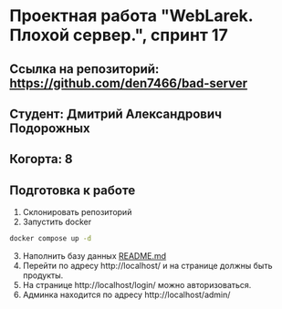 # Проектная работа "WebLarek. Плохой сервер.", спринт 17

## Ссылка на репозиторий: https://github.com/den7466/bad-server
## Студент: Дмитрий Александрович Подорожных
## Когорта: 8

## Подготовка к работе
1. Склонировать репозиторий
2. Запустить docker
```bash
docker compose up -d
```
3. Наполнить базу данных
[README.md](.dump%2FREADME.md)
4. Перейти по адресу http://localhost/ и на странице должны быть продукты.
5. На странице http://localhost/login/ можно авторизоваться.
6. Админка находится по адресу http://localhost/admin/

